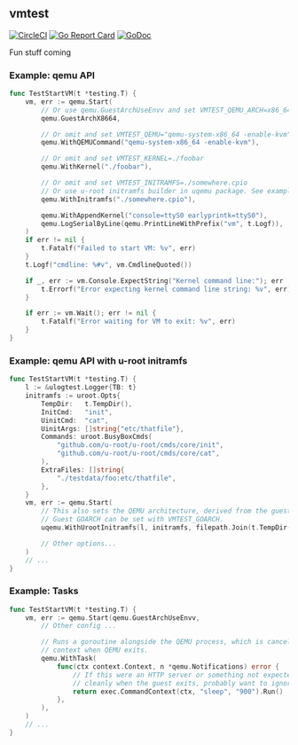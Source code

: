 ## vmtest

[![CircleCI](https://circleci.com/gh/hugelgupf/vmtest.svg?style=svg)](https://circleci.com/gh/hugelgupf/vmtest)
[![Go Report Card](https://goreportcard.com/badge/github.com/hugelgupf/vmtest)](https://goreportcard.com/report/github.com/hugelgupf/vmtest)
[![GoDoc](https://godoc.org/github.com/hugelgupf/vmtest?status.svg)](https://godoc.org/github.com/hugelgupf/vmtest)

Fun stuff coming

### Example: qemu API

```go
func TestStartVM(t *testing.T) {
    vm, err := qemu.Start(
        // Or use qemu.GuestArchUseEnvv and set VMTEST_QEMU_ARCH=x86_64
        qemu.GuestArchX8664,

        // Or omit and set VMTEST_QEMU="qemu-system-x86_64 -enable-kvm"
        qemu.WithQEMUCommand("qemu-system-x86_64 -enable-kvm"),

        // Or omit and set VMTEST_KERNEL=./foobar
        qemu.WithKernel("./foobar"),

        // Or omit and set VMTEST_INITRAMFS=./somewhere.cpio
        // Or use u-root initramfs builder in uqemu package. See example below.
        qemu.WithInitramfs("./somewhere.cpio"),

        qemu.WithAppendKernel("console=ttyS0 earlyprintk=ttyS0"),
        qemu.LogSerialByLine(qemu.PrintLineWithPrefix("vm", t.Logf)),
    )
    if err != nil {
        t.Fatalf("Failed to start VM: %v", err)
    }
    t.Logf("cmdline: %#v", vm.CmdlineQuoted())

    if _, err := vm.Console.ExpectString("Kernel command line:"); err != nil {
        t.Errorf("Error expecting kernel command line string: %v", err)
    }

    if err := vm.Wait(); err != nil {
        t.Fatalf("Error waiting for VM to exit: %v", err)
    }
}
```

### Example: qemu API with u-root initramfs

```go
func TestStartVM(t *testing.T) {
    l := &ulogtest.Logger{TB: t}
    initramfs := uroot.Opts{
        TempDir:   t.TempDir(),
        InitCmd:   "init",
        UinitCmd:  "cat",
        UinitArgs: []string{"etc/thatfile"},
        Commands: uroot.BusyBoxCmds(
            "github.com/u-root/u-root/cmds/core/init",
            "github.com/u-root/u-root/cmds/core/cat",
        ),
        ExtraFiles: []string{
            "./testdata/foo:etc/thatfile",
        },
    }
    vm, err := qemu.Start(
        // This also sets the QEMU architecture, derived from the guest GOARCH.
        // Guest GOARCH can be set with VMTEST_GOARCH.
        uqemu.WithUrootInitramfs(l, initramfs, filepath.Join(t.TempDir(), "initramfs.cpio")),

        // Other options...
    )
    // ...
}
```

### Example: Tasks

```go
func TestStartVM(t *testing.T) {
    vm, err := qemu.Start(qemu.GuestArchUseEnvv,
        // Other config ...

        // Runs a goroutine alongside the QEMU process, which is canceled via
        // context when QEMU exits.
        qemu.WithTask(
            func(ctx context.Context, n *qemu.Notifications) error {
                // If this were an HTTP server or something not expected to exit
                // cleanly when the guest exits, probably want to ignore SIGKILL error.
                return exec.CommandContext(ctx, "sleep", "900").Run()
            },
        ),
    )
    // ...
}
```

